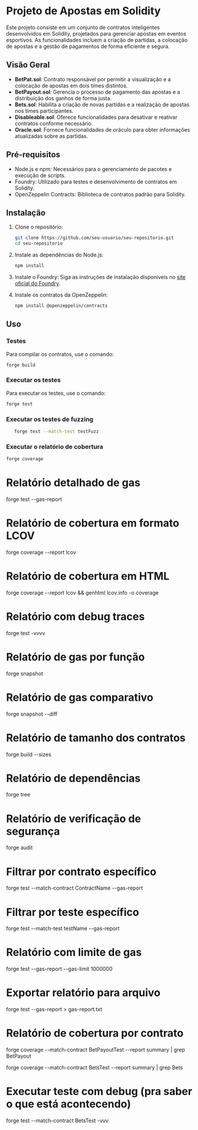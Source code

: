 # Projeto de Apostas em Solidity

Este projeto consiste em um conjunto de contratos inteligentes desenvolvidos em Solidity, projetados para gerenciar apostas em eventos esportivos. As funcionalidades incluem a criação de partidas, a colocação de apostas e a gestão de pagamentos de forma eficiente e segura.

## Visão Geral

- **BetPat.sol**: Contrato responsável por permitir a visualização e a colocação de apostas em dois times distintos.
- **BetPayout.sol**: Gerencia o processo de pagamento das apostas e a distribuição dos ganhos de forma justa.
- **Bets.sol**: Habilita a criação de novas partidas e a realização de apostas nos times participantes.
- **Disableable.sol**: Oferece funcionalidades para desativar e reativar contratos conforme necessário.
- **Oracle.sol**: Fornece funcionalidades de oráculo para obter informações atualizadas sobre as partidas.

## Pré-requisitos

- Node.js e npm: Necessários para o gerenciamento de pacotes e execução de scripts.
- Foundry: Utilizado para testes e desenvolvimento de contratos em Solidity.
- OpenZeppelin Contracts: Biblioteca de contratos padrão para Solidity.

## Instalação

1. Clone o repositório:

   ```bash
   git clone https://github.com/seu-usuario/seu-repositorio.git
   cd seu-repositorio
   ```

2. Instale as dependências do Node.js:

   ```bash
   npm install
   ```

3. Instale o Foundry:
   Siga as instruções de instalação disponíveis no [site oficial do Foundry](https://getfoundry.sh/).

4. Instale os contratos da OpenZeppelin:
   ```bash
   npm install @openzeppelin/contracts
   ```

## Uso

### Testes

Para compilar os contratos, use o comando:

```bash
forge build
```

### Executar os testes

Para executar os testes, use o comando:

```bash
forge test
```

### Executar os testes de fuzzing

```bash
   forge test --match-test testFuzz
```

### Executar o relatório de cobertura

```bash
forge coverage
```

# Relatório detalhado de gas

forge test --gas-report

# Relatório de cobertura em formato LCOV

forge coverage --report lcov

# Relatório de cobertura em HTML

forge coverage --report lcov && genhtml lcov.info -o coverage

# Relatório com debug traces

forge test -vvvv

# Relatório de gas por função

forge snapshot

# Relatório de gas comparativo

forge snapshot --diff

# Relatório de tamanho dos contratos

forge build --sizes

# Relatório de dependências

forge tree

# Relatório de verificação de segurança

forge audit

# Filtrar por contrato específico

forge test --match-contract ContractName --gas-report

# Filtrar por teste específico

forge test --match-test testName --gas-report

# Relatório com limite de gas

forge test --gas-report --gas-limit 1000000

# Exportar relatório para arquivo

forge test --gas-report > gas-report.txt

# Relatório de cobertura por contrato

forge coverage --match-contract BetPayoutTest --report summary | grep BetPayout

forge coverage --match-contract BetsTest --report summary | grep Bets

# Executar teste com debug (pra saber o que está acontecendo)

forge test --match-contract BetsTest -vvv

